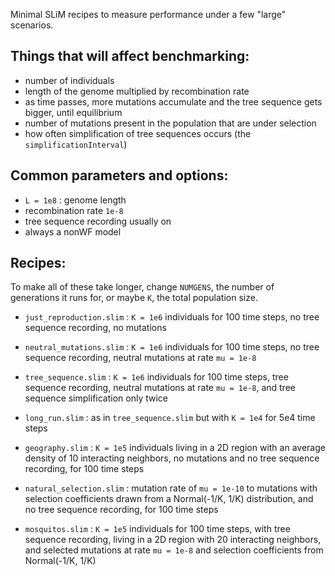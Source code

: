 Minimal SLiM recipes to measure performance under a few "large" scenarios.

## Things that will affect benchmarking:

- number of individuals
- length of the genome multiplied by recombination rate
- as time passes, more mutations accumulate and the tree sequence gets bigger, until equilibrium
- number of mutations present in the population that are under selection
- how often simplification of tree sequences occurs (the `simplificationInterval`)


## Common parameters and options:

- `L = 1e8` : genome length
- recombination rate `1e-8`
- tree sequence recording usually on
- always a nonWF model


## Recipes:

To make all of these take longer, change `NUMGENS`, the number of generations it runs for, or maybe `K`, the total population size.

- `just_reproduction.slim` : `K = 1e6` individuals for 100 time steps, no tree sequence recording, no mutations

- `neutral_mutations.slim` : `K = 1e6` individuals for 100 time steps, no tree sequence recording, neutral mutations at rate `mu = 1e-8`

- `tree_sequence.slim` : `K = 1e6` individuals for 100 time steps, tree sequence recording,
	neutral mutations at rate `mu = 1e-8`, and tree sequence simplification only twice

- `long_run.slim` : as in `tree_sequence.slim` but with `K = 1e4` for 5e4 time steps

- `geography.slim` : `K = 1e5` individuals living in a 2D region with an average density of 10 interacting neighbors,
	no mutations and no tree sequence recording, for 100 time steps

- `natural_selection.slim` : mutation rate of `mu = 1e-10`
	to mutations with selection coefficients drawn from a Normal(-1/K, 1/K) distribution, and no tree sequence recording,
	for 100 time steps

- `mosquitos.slim` : `K = 1e5` individuals for 100 time steps, with tree sequence recording,
	living in a 2D region with 20 interacting neighbors,
	and selected mutations at rate `mu = 1e-8` and selection coefficients from Normal(-1/K, 1/K)
